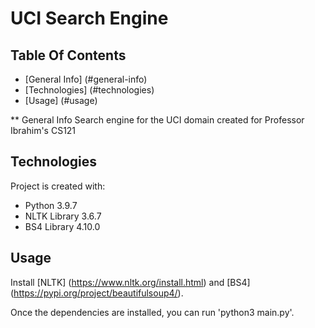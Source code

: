 # UCI Search Engine

## Table Of Contents
* [General Info] (#general-info)
* [Technologies] (#technologies)
* [Usage] (#usage)

** General Info
Search engine for the UCI domain created for Professor Ibrahim's CS121

## Technologies
Project is created with:
* Python 3.9.7
* NLTK Library 3.6.7
* BS4 Library 4.10.0

## Usage
Install [NLTK] (https://www.nltk.org/install.html) and [BS4] (https://pypi.org/project/beautifulsoup4/).

Once the dependencies are installed, you can run 'python3 main.py'.
